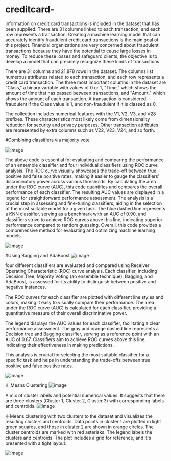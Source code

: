 # creditcard-

Information on credit card transactions is included in the dataset that has been supplied. There are 31 columns linked to each transaction, and each row represents a transaction. Creating a machine learning model that can accurately identify fraudulent credit card transactions is the main goal of this project. Financial organizations are very concerned about fraudulent transactions because they have the potential to cause large losses in money. To reduce these losses and safeguard clients, the objective is to develop a model that can precisely recognize these kinds of transactions.

There are 31 columns and 21,878 rows in the dataset. The columns list numerous attributes related to each transaction, and each row represents a credit card transaction. The three most important columns in the dataset are "Class," a binary variable with values of 0 or 1, "Time," which shows the amount of time that has passed between transactions, and "Amount," which shows the amount of each transaction. A transaction is considered fraudulent if the Class value is 1, and non-fraudulent if it is classed as 0.

The collection includes numerical features with the V1, V2, V3, and V28 prefixes. These characteristics most likely come from dimensionality reduction for security and privacy purposes. Other transaction attributes are represented by extra columns such as V22, V23, V24, and so forth.

#Combining classifiers via majority vote

![image](https://github.com/sandeep822/creditcard-/assets/50867031/3f848b62-af63-47e5-a597-6b6688066882)

The above code is essential for evaluating and comparing the performance of an ensemble classifier and four individual classifiers using ROC curve analysis. The ROC curve visually showcases the trade-off between true positive and false positive rates, making it easier to gauge the classifiers' discriminatory power across various thresholds. By calculating the area under the ROC curve (AUC), this code quantifies and compares the overall performance of each classifier. The resulting AUC values are displayed in a legend for straightforward performance assessment. The analysis is a crucial step in assessing and fine-tuning classifiers, aiding in the selection of the most suitable model for a given task. The blue dashed line represents a KNN classifier, serving as a benchmark with an AUC of 0.90, and classifiers strive to achieve ROC curves above this line, indicating superior performance compared to random guessing. Overall, this code provides a comprehensive method for evaluating and optimizing machine learning models.

![image](https://github.com/sandeep822/creditcard-/assets/50867031/b5751f15-ac5c-4268-a899-d0de0168478a)

#Using Bagging and AdaBoost
![image](https://github.com/sandeep822/creditcard-/assets/50867031/341af306-0a48-4278-a838-462811881303)

four different classifiers are evaluated and compared using Receiver Operating Characteristic (ROC) curve analysis. Each classifier, including Decision Tree, Majority Voting (an ensemble technique), Bagging, and AdaBoost, is assessed for its ability to distinguish between positive and negative instances.

The ROC curves for each classifier are plotted with different line styles and colors, making it easy to visually compare their performance. The area under the ROC curve (AUC) is calculated for each classifier, providing a quantitative measure of their overall discriminative power.

The legend displays the AUC values for each classifier, facilitating a clear performance assessment. The gray and orange dashed line represents a Decision tree and Bagging classifier, serving as a reference point with an AUC of 0.87. Classifiers aim to achieve ROC curves above this line, indicating their effectiveness in making predictions.

This analysis is crucial for selecting the most suitable classifier for a specific task and helps in understanding the trade-offs between true positive and false positive rates.

![image](https://github.com/sandeep822/creditcard-/assets/50867031/c6fbb950-8370-4434-ad12-79c1db5cfe39)

K_Means Clustering
![image](https://github.com/sandeep822/creditcard-/assets/50867031/1b27df4e-5692-4653-be5c-32c84ad79fb2)

A mix of cluster labels and potential numerical values. It suggests that there are three clusters (Cluster 1, Cluster 2, Cluster 3) with corresponding labels and centroids.
![image](https://github.com/sandeep822/creditcard-/assets/50867031/6189bae2-be06-4361-82b7-71ccf2eafac7)

K-Means clustering with two clusters to the dataset and visualizes the resulting clusters and centroids. Data points in cluster 1 are plotted in light green squares, and those in cluster 2 are shown in orange circles. The cluster centroids are marked with red asterisks. The legend labels the clusters and centroids. The plot includes a grid for reference, and it's presented with a tight layout.

![image](https://github.com/sandeep822/creditcard-/assets/50867031/02173ed9-660d-4516-ab86-27d5669d0495)



